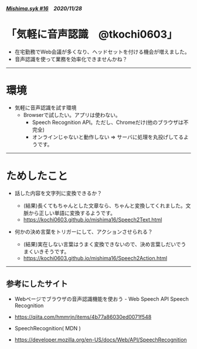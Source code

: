 ##### [Mishima.syk #16](https://connpass.com/event/164605/)　2020/11/28
# 「気軽に音声認識　@tkochi0603」
* 在宅勤務でWeb会議が多くなり、ヘッドセットを付ける機会が増えました。
* 音声認識を使って業務を効率化できませんかね？

---
# 環境
* 気軽に音声認識を試す環境
  * Browserで試したい。アプリは使わない。
    * Speech Recognition API。ただし、Chromeだけ(他のブラウザは不完全)
    * オンラインじゃないと動作しない ⇒ サーバに処理を丸投げしてるようです。

---
# ためしたこと
+ 話した内容を文字列に変換できるか？
  + (結果)長くてもちゃんとした文章なら、ちゃんと変換してくれました。文脈から正しい単語に変換するようです。 
  + https://kochi0603.github.io/mishima16/Speech2Text.html

+ 何かの決め言葉をトリガーにして、アクションさせられる？
  + (結果)実在しない言葉はうまく変換できないので、決め言葉しだいでうまくいきそうです。
  + https://kochi0603.github.io/mishima16/Speech2Action.html

---
## 参考にしたサイト
 * Webページでブラウザの音声認識機能を使おう - Web Speech API Speech Recognition
  * https://qiita.com/hmmrjn/items/4b77a86030ed0071f548

 * SpeechRecognition( MDN )
  * https://developer.mozilla.org/en-US/docs/Web/API/SpeechRecognition

